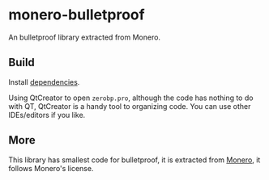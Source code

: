 # monero-bulletproof

An bulletproof library extracted from Monero.

## Build

Install [dependencies](https://github.com/monero-project/monero#dependencies).

Using QtCreator to open `zerobp.pro`, although the code has nothing to do with QT, QtCreator is a handy tool to organizing code. You can use other IDEs/editors if you like.

## More

This library has smallest code for bulletproof, it is extracted from [Monero](https://github.com/monero-project/monero), it follows Monero's license.
